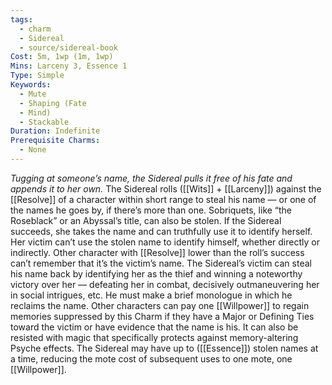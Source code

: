 ```yaml
---
tags:
  - charm
  - Sidereal
  - source/sidereal-book
Cost: 5m, 1wp (1m, 1wp)
Mins: Larceny 3, Essence 1
Type: Simple
Keywords:
  - Mute
  - Shaping (Fate
  - Mind)
  - Stackable
Duration: Indefinite
Prerequisite Charms:
  - None
---
```

*Tugging at someone’s name, the Sidereal pulls it free of his fate and appends it to her own.*
The Sidereal rolls ([[Wits]] + [[Larceny]]) against the [[Resolve]] of a character within short range to steal his name — or one of the names he goes by, if there’s more than one. Sobriquets, like “the Roseblack” or an Abyssal’s title, can also be stolen. If the Sidereal succeeds, she takes the name and can truthfully use it to identify herself. Her victim can’t use the stolen name to identify himself, whether directly or indirectly. Other character with [[Resolve]] lower than the roll’s success can’t remember that it’s the victim’s name. The Sidereal’s victim can steal his name back by identifying her as the thief and winning a noteworthy victory over her — defeating her in combat, decisively outmaneuvering her in social intrigues, etc. He must make a brief monologue in which he reclaims the name. Other characters can pay one [[Willpower]] to regain memories suppressed by this Charm if they have a Major or Defining Ties toward the victim or have evidence that the name is his. It can also be resisted with magic that specifically protects against memory-altering Psyche effects. The Sidereal may have up to ([[Essence]]) stolen names at a time, reducing the mote cost of subsequent uses to one mote, one [[Willpower]].